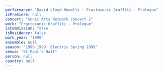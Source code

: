 ```yaml
---
performance: "David Lloyd-Howells - Fractosonic Graffiti - Prologue"
isPremiere: null
concert: "Sonic Arts Network Concert 2"
work: "Fractosonic Graffiti - Prologue"
isCommission: false
isResidency: false
work_year: "1999"
ensemble: null
season: "1998-1999: Electric Spring 1999"
venue: "St-Paul's Hall"
person: null
country: null
---
```


